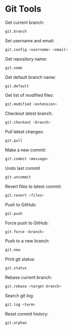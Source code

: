 # Git Tools

Get current branch:
```bash
git.branch
```

Set username and email:
```bash
git.config <username> <email>
```

Get repository name:
```bash
git.name
```

Get default branch name:
```bash
git.default
```

Get list of modified files:
```bash
git.modified <extension>
```

Checkout latest branch:
```bash
git.checkout <branch>
```

Pull latest changes:
```bash
git.pull
```

Make a new commit:
```bash
git.commit <message>
```

Undo last commit
```bash
git.uncommit
```

Revert files to latest commit:
```bash
git.revert <files>
```

Push to GitHub:
```bash
git.push
```

Force push to GitHub:
```bash
git.force <branch>
```

Push to a new branch:
```bash
git.new
```

Print git status:
```bash
git.status
```

Rebase current branch:
```bash
git.rebase <target-branch>
```

Search git log:
```bash
git.log <term>
```

Reset commit history:
```bash
git.orphan
```
